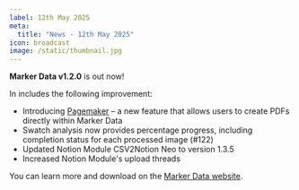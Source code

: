 ```yaml
---
label: 12th May 2025
meta:
  title: "News - 12th May 2025"
icon: broadcast
image: /static/thumbnail.jpg
---
```


**Marker Data v1.2.0** is out now!

In includes the following improvement:

- Introducing [Pagemaker](https://markerdata.theacharya.co/user-guide/pagemaker/) – a new feature that allows users to create PDFs directly within Marker Data
- Swatch analysis now provides percentage progress, including completion status for each processed image (#122)
- Updated Notion Module CSV2Notion Neo to version 1.3.5
- Increased Notion Module's upload threads

You can learn more and download on the [Marker Data website](https://markerdata.theacharya.co).